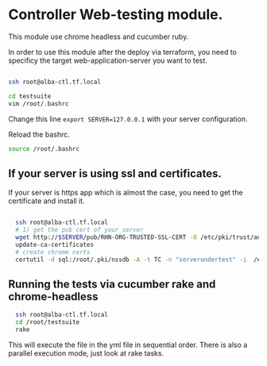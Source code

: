 # Controller Web-testing module.

This module use chrome headless and cucumber ruby.

In order to use this module after the deploy via terraform, you need to specificy the target web-application-server you want to test.

```bash

ssh root@alba-ctl.tf.local

cd testsuite
vim /root/.bashrc
```
Change this line ```export SERVER=127.0.0.1``` with your server configuration.

Reload the bashrc. 
```bash
source /root/.bashrc
```

## If your server is using ssl and certificates.

If your server is https app which is almost the case, you need to get the certificate and install it.

```bash

  ssh root@alba-ctl.tf.local
  # 1) get the pub cert of your server
  wget http://$SERVER/pub/RHN-ORG-TRUSTED-SSL-CERT -O /etc/pki/trust/anchors/$SERVER.cert
  update-ca-certificates
  # create chrome certs
  certutil -d sql:/root/.pki/nssdb -A -t TC -n "serverundertest" -i  /etc/pki/trust/anchors/$SERVER.cert
```

## Running the tests via cucumber rake and chrome-headless

```bash
  ssh root@alba-ctl.tf.local
  cd /root/testsuite
  rake
```

This will execute the file in the yml file in sequential order.
There is also a parallel execution mode, just look at rake tasks.
